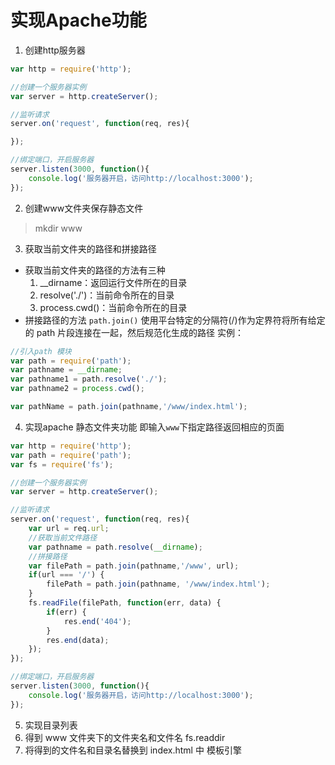 # 实现Apache功能 

1. 创建http服务器 
```javascript
var http = require('http');

//创建一个服务器实例
var server = http.createServer();

//监听请求
server.on('request', function(req, res){

});

//绑定端口，开启服务器
server.listen(3000, function(){
    console.log('服务器开启，访问http://localhost:3000');
});
```
2. 创建www文件夹保存静态文件
> mkdir www    
 
3. 获取当前文件夹的路径和拼接路径
  - 获取当前文件夹的路径的方法有三种
    1. __dirname：返回运行文件所在的目录
    2. resolve('./')：当前命令所在的目录
    3. process.cwd()：当前命令所在的目录  
  - 拼接路径的方法 `path.join()`
    使用平台特定的分隔符(/)作为定界符将所有给定的 path 片段连接在一起，然后规范化生成的路径
实例：
```javascript
//引入path 模块
var path = require('path');
var pathname = __dirname;
var pathname1 = path.resolve('./');
var pathname2 = process.cwd();

var pathName = path.join(pathname,'/www/index.html');
``` 
4. 实现apache 静态文件夹功能
   即输入`www`下指定路径返回相应的页面
```javascript
var http = require('http');
var path = require('path');
var fs = require('fs');

//创建一个服务器实例
var server = http.createServer();

//监听请求
server.on('request', function(req, res){
    var url = req.url;
    //获取当前文件路径 
    var pathname = path.resolve(__dirname);
    //拼接路径
    var filePath = path.join(pathname,'/www', url);
    if(url === '/') {
        filePath = path.join(pathname, '/www/index.html');
    }
    fs.readFile(filePath, function(err, data) {
        if(err) {
            res.end('404');
        }
        res.end(data);
    });
});

//绑定端口，开启服务器
server.listen(3000, function(){
    console.log('服务器开启，访问http://localhost:3000');
});
```  
5. 实现目录列表
  1. 得到 www 文件夹下的文件夹名和文件名
     fs.readdir  
  2. 将得到的文件名和目录名替换到 index.html 中
     模板引擎  

